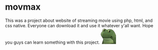 # movmax

This was a project about website of streaming movie using php, html, and css native. Everyone can download it and use it whatever y'all want. Hope you guys can learn something with this project. <img src="https://github.com/seanprashad/slackmoji/blob/master/emoji/froge/froge-wink.gif" width="50"/>
